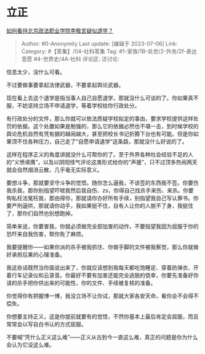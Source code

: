 # 立正
[如何看待北京政法职业学院李敬言疑似退学？](https://www.zhihu.com/question/610370583/answer/3105233745)

> Author: #0-Anonymity
> Last update: [编辑于 2023-07-06]
> Link:
> Category:  #【答集】/04-社科答集
> Tag: #1-家族/1B-处世/2-外务/2f-表达意愿 #4-世界史/4A-社科
> 评论区:
> 泛讨论:

信息太少，没什么可看。

不过要做事要拿起法律武器，不要拿起舆论武器。

现在看上去这个退学是指当事人自己自愿退学，那就没什么可谈的了。你如果真不服，不妨坚持立场不申请退学，等着学校给你行政处分。

有行政处分的文件，那么你就可以依法质疑学校拟定的事由，要求学校提供这样处罚的依据。这个处置如果是勉强的，那么它的依据必然也不堪一击，到时候学校的舆论危机自然有凭有据的越闹越大，甚至把校长书记折腾下台也有可能。但是你如果顶不住各种压力，自己走了“自愿申请退学“这条路，那就没什么好说的了。

这样在程序正义的角度讲就没什么可帮你的了。至于外界各种社会经验不足的人的“义愤填膺”，以及以阴阳怪气评论这类形式给你的“声援”，只不过顶多热闹两天就会自然烟消云散，几乎毫无实际意义。

要想斗争，那就要坚守斗争的觉悟。随你怎么逼我，不该签的东西我不签。你要伤我杀我，那你别指望吓唬我然后我自伤、zs，你得自己找杀手来伤、来杀。你要徇私枉法冤枉我，那由得你，那就请你办好所有手续，别指望我自己写认罪书。你要严刑逼供，那就请你动手，我如果挺不住，自有人让你的人脱不了身，我挺住了，那你们自然也别想跑掉。

简单来说，你要害我，你就必须做完全部加害的动作，不要指望我因为屈服于你的恐吓来自我伤害，帮你免了麻烦。

我要提醒你——如果你派的杀手被我抓住、你做手脚的文件被我察觉，那么你就做好承担后果的心理准备。

我这些话既然当你面说出来了，你就应该想到我每天都吃饱睡足、穿着防弹衣、开着行车记录仪和云录音。你最好不要有加害还能完全逃脱的侥幸，你要先准备好你请的杀手把你供出来的可能性，你的文件、手续被复核的准备。

你觉得你有把握博一博，我没立场不让你试，那就大家各安天命，看你会不会得不偿失。

你想要主持正义，这是你提前就要有的觉悟，不然你基本上最后肯定会屈服，而且常常会以写自白书认的方式屈服。

不要喊“凭什么正义这么难”——正义从古到今一直这么难，真正的问题是你为什么会认为它没这么难。
